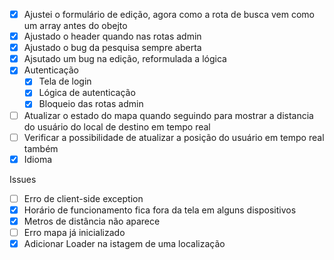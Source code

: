 - [X] Ajustei o formulário de edição, agora como a rota de busca vem como um array antes do obejto
- [X] Ajustado o header quando nas rotas admin
- [X] Ajustado o bug da pesquisa sempre aberta
- [X] Ajsutado um bug na edição, reformulada a lógica
- [X] Autenticação
    - [X] Tela de login
    - [X] Lógica de autenticação
    - [X] Bloqueio das rotas admin
- [ ] Atualizar o estado do mapa quando seguindo para mostrar a distancia do usuário do local de destino em tempo real
- [ ] Verificar a possibilidade de atualizar a posição do usuário em tempo real também
- [X] Idioma

Issues
- [ ] Erro de client-side exception
- [X] Horário de funcionamento fica fora da tela em alguns dispositivos
- [X] Metros de distância não aparece
- [ ] Erro mapa já inicializado
- [X] Adicionar Loader na istagem de uma localização